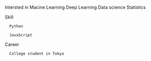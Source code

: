 Intersted in
      Macine Learning
      Deep Learning
      Data science
      Statistics
      
Skill

      Python

      JavaScript

Career

      College student in Tokyo

